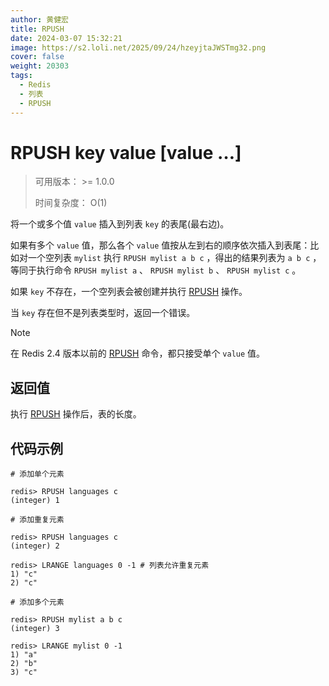 ```yaml
---
author: 黄健宏
title: RPUSH
date: 2024-03-07 15:32:21
image: https://s2.loli.net/2025/09/24/hzeyjtaJWSTmg32.png
cover: false
weight: 20303
tags:
  - Redis
  - 列表
  - RPUSH
---
```


# RPUSH key value [value …]

> 可用版本： >= 1.0.0
> 
> 时间复杂度： O(1)

将一个或多个值 `value` 插入到列表 `key` 的表尾(最右边)。

如果有多个 `value` 值，那么各个 `value` 值按从左到右的顺序依次插入到表尾：比如对一个空列表 `mylist` 执行 `RPUSH mylist a b c` ，得出的结果列表为 `a b c` ，等同于执行命令 `RPUSH mylist a` 、 `RPUSH mylist b` 、 `RPUSH mylist c` 。

如果 `key` 不存在，一个空列表会被创建并执行 [RPUSH](../../02-redisdoc/03-list/03-rpush/) 操作。

当 `key` 存在但不是列表类型时，返回一个错误。

Note

在 Redis 2.4 版本以前的 [RPUSH](../../02-redisdoc/03-list/03-rpush/) 命令，都只接受单个 `value` 值。

## 返回值

执行 [RPUSH](../../02-redisdoc/03-list/03-rpush/) 操作后，表的长度。

## 代码示例

```shell
# 添加单个元素

redis> RPUSH languages c
(integer) 1

# 添加重复元素

redis> RPUSH languages c
(integer) 2

redis> LRANGE languages 0 -1 # 列表允许重复元素
1) "c"
2) "c"

# 添加多个元素

redis> RPUSH mylist a b c
(integer) 3

redis> LRANGE mylist 0 -1
1) "a"
2) "b"
3) "c"
```